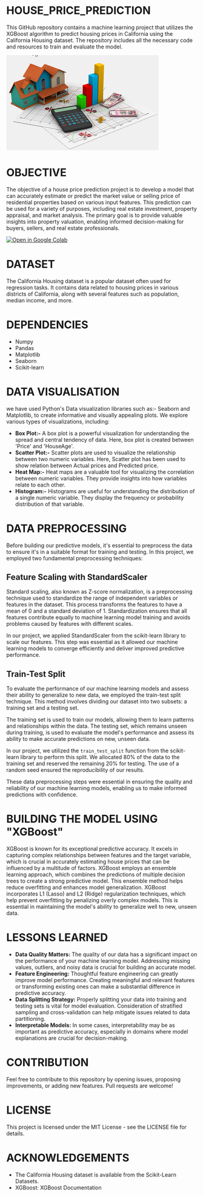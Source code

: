 # HOUSE_PRICE_PREDICTION

This GitHub repository contains a machine learning project that utilizes the XGBoost algorithm to predict housing prices in California using the California Housing dataset. The repository includes all the necessary code and resources to train and evaluate the model.

![HOUSE_PRICE](house.png)

# OBJECTIVE
The objective of a house price prediction project is to develop a model that can accurately estimate or predict the market value or selling price of residential properties based on various input features. This prediction can be used for a variety of purposes, including real estate investment, property appraisal, and market analysis. The primary goal is to provide valuable insights into property valuation, enabling informed decision-making for buyers, sellers, and real estate professionals.

[![Open in Google Colab](https://camo.githubusercontent.com/84f0493939e0c4de4e6dbe113251b4bfb5353e57134ffd9fcab6b8714514d4d1/68747470733a2f2f636f6c61622e72657365617263682e676f6f676c652e636f6d2f6173736574732f636f6c61622d62616467652e737667)](https://colab.research.google.com/drive/1vOWM59iAa5UW9FpPasvjIckijM0tjIP7?usp=sharing)


# DATASET
The California Housing dataset is a popular dataset often used for regression tasks. It contains data related to housing prices in various districts of California, along with several features such as population, median income, and more.

# DEPENDENCIES
* Numpy
* Pandas
* Matplotlib
* Seaborn
* Scikit-learn

# DATA VISUALISATION
we have used Python's Data visualization libraries such as:- Seaborn and Matplotlib, to create informative and visually appealing plots. We explore various types of visualizations, including:
* **Box Plot:-** A box plot is a powerful visualization for understanding the spread and central tendency of data. Here, box plot is created between 'Price' and 'HouseAge'.
* **Scatter Plot:-** Scatter plots are used to visualize the relationship between two numeric variables. Here, Scatter plot has been used to show relation between Actual prices and Predicted price.
* **Heat Map:-** Heat maps are a valuable tool for visualizing the correlation between numeric variables. They provide insights into how variables relate to each other.
* **Histogram:-** Histograms are useful for understanding the distribution of a single numeric variable. They display the frequency or probability distribution of that variable.

# DATA PREPROCESSING

Before building our predictive models, it's essential to preprocess the data to ensure it's in a suitable format for training and testing. In this project, we employed two fundamental preprocessing techniques:

## Feature Scaling with StandardScaler

Standard scaling, also known as Z-score normalization, is a preprocessing technique used to standardize the range of independent variables or features in the dataset. This process transforms the features to have a mean of 0 and a standard deviation of 1. Standardization ensures that all features contribute equally to machine learning model training and avoids problems caused by features with different scales.

In our project, we applied StandardScaler from the scikit-learn library to scale our features. This step was essential as it allowed our machine learning models to converge efficiently and deliver improved predictive performance.

## Train-Test Split

To evaluate the performance of our machine learning models and assess their ability to generalize to new data, we employed the train-test split technique. This method involves dividing our dataset into two subsets: a training set and a testing set.

The training set is used to train our models, allowing them to learn patterns and relationships within the data. The testing set, which remains unseen during training, is used to evaluate the model's performance and assess its ability to make accurate predictions on new, unseen data.

In our project, we utilized the `train_test_split` function from the scikit-learn library to perform this split. We allocated 80% of the data to the training set and reserved the remaining 20% for testing. The use of a random seed ensured the reproducibility of our results.

These data preprocessing steps were essential in ensuring the quality and reliability of our machine learning models, enabling us to make informed predictions with confidence.

# BUILDING THE MODEL USING "XGBoost"
XGBoost is known for its exceptional predictive accuracy. It excels in capturing complex relationships between features and the target variable, which is crucial in accurately estimating house prices that can be influenced by a multitude of factors. XGBoost employs an ensemble learning approach, which combines the predictions of multiple decision trees to create a strong predictive model. This ensemble method helps reduce overfitting and enhances model generalization. XGBoost incorporates L1 (Lasso) and L2 (Ridge) regularization techniques, which help prevent overfitting by penalizing overly complex models. This is essential in maintaining the model's ability to generalize well to new, unseen data.

# LESSONS LEARNED
* **Data Quality Matters:** The quality of our data has a significant impact on the performance of your machine learning model. Addressing missing values, outliers, and noisy data is crucial for building an accurate model.
* **Feature Engineering:** Thoughtful feature engineering can greatly improve model performance. Creating meaningful and relevant features or transforming existing ones can make a substantial difference in predictive accuracy.
* **Data Splitting Strategy:** Properly splitting your data into training and testing sets is vital for model evaluation. Consideration of stratified sampling and cross-validation can help mitigate issues related to data partitioning.
* **Interpretable Models:** In some cases, interpretability may be as important as predictive accuracy, especially in domains where model explanations are crucial for decision-making.

# CONTRIBUTION
Feel free to contribute to this repository by opening issues, proposing improvements, or adding new features. Pull requests are welcome!

# LICENSE
This project is licensed under the MIT License - see the LICENSE file for details.

# ACKNOWLEDGEMENTS
* The California Housing dataset is available from the Scikit-Learn Datasets.
* XGBoost: XGBoost Documentation




























